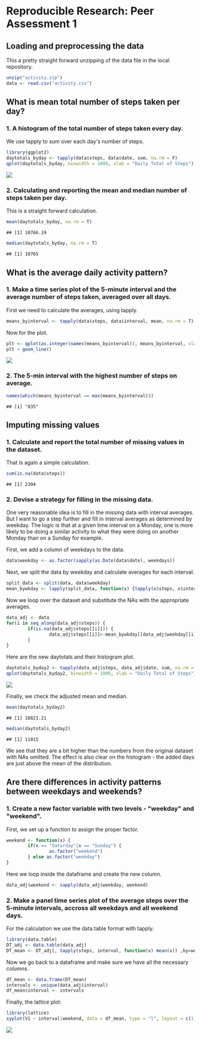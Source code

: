 # Reproducible Research: Peer Assessment 1


## Loading and preprocessing the data
This a pretty straight forward unzipping of the data file in the local repository.

```r
unzip("activity.zip")
data <- read.csv("activity.csv")
```

## What is mean total number of steps taken per day?
### 1. A histogram of the total number of steps taken every day.
We use tapply to sum over each day's number of steps. 

```r
library(ggplot2)
daytotals_byday <- tapply(data$steps, data$date, sum, na.rm = F)
qplot(daytotals_byday, binwidth = 1000, xlab = "Daily Total of Steps")
```

![](PA1_template_files/figure-html/unnamed-chunk-2-1.png) 

### 2. Calculating and reporting the mean and median number of steps taken per day.
This is a straight forward calculation.

```r
mean(daytotals_byday, na.rm = T)
```

```
## [1] 10766.19
```

```r
median(daytotals_byday, na.rm = T)
```

```
## [1] 10765
```

## What is the average daily activity pattern?
### 1. Make a time series plot of the 5-minute interval and the average number of steps taken, averaged over all days.
First we need to calculate the averages, using tapply.

```r
means_byinterval <- tapply(data$steps, data$interval, mean, na.rm = T)
```

Now for the plot.

```r
plt <- qplot(as.integer(names(means_byinterval)), means_byinterval, xlab = "interval", ylab = "Average number of steps")
plt + geom_line()
```

![](PA1_template_files/figure-html/unnamed-chunk-5-1.png) 

### 2. The 5-min interval with the highest number of steps on average.

```r
names(which(means_byinterval == max(means_byinterval)))
```

```
## [1] "835"
```

## Imputing missing values
### 1. Calculate and report the total number of missing values in the dataset.
That is again a simple calculation.

```r
sum(is.na(data$steps))
```

```
## [1] 2304
```

### 2. Devise a strategy for filling in the missing data.

One very reasonable idea is to fill in the missing data with interval averages. 
But I want to go a step further and fill in interval averages as determined by weekday.
The logic is that at a given time interval on a Monday, one is more likely to be doing
a similar activity to what they were doing on another Monday than on a Sunday for example.

First, we add a column of weekdays to the data.

```r
data$weekday <- as.factor(sapply(as.Date(data$date), weekdays))
```

Next, we split the data by weekday and calculate averages for each interval.

```r
split_data <- split(data, data$weekday)
mean_bywkday <- lapply(split_data, function(x) {tapply(x$steps, x$interval, mean, na.rm = T)})
```

Now we loop over the dataset and substitute the NAs with the appropriate averages.

```r
data_adj <- data
for(i in seq_along(data_adj$steps)) {
        if(is.na(data_adj$steps[[i]])) {
                data_adj$steps[[i]]<-mean_bywkday[[data_adj$weekday[[i]]]][[as.character(data_adj$interval[[i]])]]
        }
}
```

Here are the new daytotals and their histogram plot.

```r
daytotals_byday2 <- tapply(data_adj$steps, data_adj$date, sum, na.rm = T)
qplot(daytotals_byday2, binwidth = 1000, xlab = "Daily Total of Steps")
```

![](PA1_template_files/figure-html/unnamed-chunk-11-1.png) 

Finally, we check the adjusted mean and median.

```r
mean(daytotals_byday2)
```

```
## [1] 10821.21
```

```r
median(daytotals_byday2)
```

```
## [1] 11015
```

We see that they are a bit higher than the numbers from the original dataset with
NAs omitted. The effect is also clear on the histogram - the added days are just above the mean of the distribution.

## Are there differences in activity patterns between weekdays and weekends?
### 1. Create a new factor variable with two levels - "weekday" and "weekend".
First, we set up a function to assign the proper factor.

```r
weekend <- function(x) {
        if(x == "Saturday"|x == "Sunday") {
                as.factor("weekend")
        } else as.factor("weekday")
}
```

Here we loop inside the dataframe and create the new column. 

```r
data_adj$weekend <- sapply(data_adj$weekday, weekend)
```

### 2. Make a panel time series plot of the average steps over the 5-minute intervals, accross all weekdays and all weekend days.
For the calculation we use the data.table format with tapply.

```r
library(data.table)
DT_adj <- data.table(data_adj)
DT_mean <- DT_adj[, tapply(steps, interval, function(x) mean(x)) ,by=weekend]
```

Now we go back to a dataframe and make sure we have all the necessary columns.

```r
df_mean <- data.frame(DT_mean)
intervals <- unique(data_adj$interval)
df_mean$interval <- intervals
```

Finally, the lattice plot:

```r
library(lattice)
xyplot(V1 ~ interval|weekend, data = df_mean, type = "l", layout = c(1,2), ylab = "Number of steps")
```

![](PA1_template_files/figure-html/unnamed-chunk-17-1.png) 
